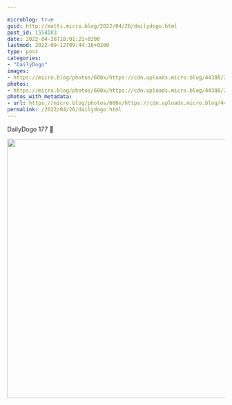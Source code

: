 ```yaml
---

microblog: true
guid: http://matti.micro.blog/2022/04/26/dailydogo.html
post_id: 1554183
date: 2022-04-26T18:01:21+0200
lastmod: 2022-09-12T09:44:16+0200
type: post
categories:
- "DailyDogo"
images:
- https://micro.blog/photos/600x/https://cdn.uploads.micro.blog/44388/2022/83fcf6dd5f.jpg
photos:
- https://micro.blog/photos/600x/https://cdn.uploads.micro.blog/44388/2022/83fcf6dd5f.jpg
photos_with_metadata:
- url: https://micro.blog/photos/600x/https://cdn.uploads.micro.blog/44388/2022/83fcf6dd5f.jpg
permalink: /2022/04/26/dailydogo.html
---
```

DailyDogo 177 🐶

<img src="https://micro.blog/photos/600x/https://blog.martin-haehnel.de/uploads/2022/83fcf6dd5f.jpg" width="600" height="600" alt="" />

